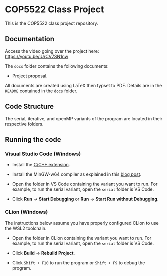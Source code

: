 ﻿# COP5522 Class Project

This is the COP5522 class project repository.

## Documentation

Access the video going over the project here: https://youtu.be/iUrCV7SN1nw

The `docs` folder contains the following documents:

- Project proposal.

All documents are created using LaTeX then typset to PDF. Details are in the `README` contained in the `docs` folder.

## Code Structure

The serial, iterative, and openMP variants of the program are located in their respective folders.

## Running the code

### Visual Studio Code (Windows)

- Install the [C/C++ extension](https://marketplace.visualstudio.com/items?itemName=ms-vscode.cpptools).

- Install the MinGW-w64 compiler as explained in this [blog post](https://marketplace.visualstudio.com/items?itemName=ms-vscode.cpptools).

- Open the folder in VS Code containing the variant you want to run. For example, to run the serial variant, open the `serial` folder is VS Code.

- Click **Run** -> **Start Debugging** or **Run** -> **Start Run without Debugging**.

### CLion (Windows)

The instructions below assume you have properly configured CLion to use the WSL2 toolchain.

- Open the folder in CLion containing the variant you want to run. For example, to run the serial variant, open the `serial` folder is VS Code.

- Click **Build** -> **Rebuild Project**.

- Click `Shift + F10` to run the program or `Shift + F9` to debug the program.
